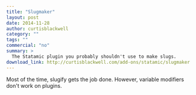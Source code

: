 ```yaml
---
title: "Slugmaker"
layout: post
date: 2014-11-28
author: curtisblackwell
category: ""
tags: ""
commercial: "no"
summary: >
  The Statamic plugin you probably shouldn't use to make slugs.
download_link: http://curtisblackwell.com/add-ons/statamic/slugmaker
---
```

Most of the time, slugify gets the job done. However, variable modifiers don't work on plugins.

